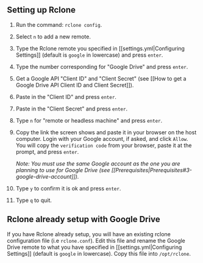 ## Setting up Rclone

1. Run the command: `rclone config`. 

1. Select `n` to add a new remote. 

1. Type the Rclone remote you specified in [[settings.yml|Configuring Settings]] (default is `google` in lowercase) and press `enter`.

1. Type the number corresponding for "Google Drive" and press `enter`. 

1. Get a Google API "Client ID" and "Client Secret" (see [[How to get a Google Drive API Client ID and Client Secret]]).

1. Paste in the "Client ID" and press `enter`.

1. Paste in the "Client Secret" and press `enter`.

1. Type `n` for "remote or headless machine" and press `enter`.

1. Copy the link the screen shows and paste it in your browser on the host computer. Login with your Google account, if asked, and click `Allow`. You will copy the `verification code` from your browser, paste it at the prompt, and press `enter`.     

   _Note: You must use the same Google account as the one you are planning to use for Google Drive (see [[Prerequisites|Prerequisites#3-google-drive-account]])._

1. Type `y` to confirm it is ok and press `enter`. 

1. Type `q` to quit.


## Rclone already setup with Google Drive
If you have Rclone already setup, you will have an existing rclone configuration file (i.e `rclone.conf`). Edit this file and rename the Google Drive remote to what you have specified in [[settings.yml|Configuring Settings]] (default is `google` in lowercase). Copy this file into `/opt/rclone`.

